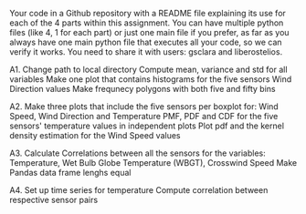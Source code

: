 
Your code in a Github repository with a README file explaining its use for each of the 4 parts within this assignment. You can have multiple python files (like 4, 1 for each part) or just one main file if you prefer, as far as you always have one main python file that executes all your code, so we can verify it works. You need to share it with users: gsclara and liberostelios.



A1.
Change path to local directory
Compute mean, variance and std for all variables
Make one plot that contains histograms for the five sensors Wind Direction values
Make frequnecy polygons with both five and fifty bins

A2.
Make three plots that include the five sensors per boxplot for: Wind Speed, Wind Direction and Temperature
PMF, PDF and CDF for the five sensors' temperature values in independent plots
Plot pdf and the kernel density estimation for the Wind Speed values

A3.
Calculate Correlations between all the sensors for the variables: Temperature, Wet Bulb Globe Temperature (WBGT), Crosswind Speed
Make Pandas data frame lenghs equal

A4.
Set up time series for temperature
Compute correlation between respective sensor pairs
